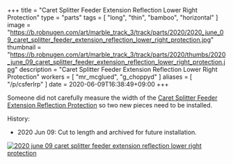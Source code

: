 +++
title = "Caret Splitter Feeder Extension Reflection Lower Right Protection"
type = "parts"
tags = [ "long", "thin", "bamboo", "horizontal" ]
image = "https://b.robnugen.com/art/marble_track_3/track/parts/2020/2020_june_09_caret_splitter_feeder_extension_reflection_lower_right_protection.jpg"
thumbnail = "https://b.robnugen.com/art/marble_track_3/track/parts/2020/thumbs/2020_june_09_caret_splitter_feeder_extension_reflection_lower_right_protection.jpg"
description = "Caret Splitter Feeder Extension Reflection Lower Right Protection"
workers = [
    "mr_mcglued",
    "g_choppyd"
]
aliases = [
    "/p/csferlrp"
]
date = 2020-06-09T16:38:49+09:00
+++

Someone did not carefully measure the width of the [Caret Splitter Feeder Extension Reflection Protection](/parts/caret-splitter-feeder-extension-reflection-protection/) so two new
pieces need to be installed.

History:

* 2020 Jun 09: Cut to length and archived for future installation.

[![2020 june 09 caret splitter feeder extension reflection lower right protection](//b.robnugen.com/art/marble_track_3/track/parts/2020/thumbs/2020_june_09_caret_splitter_feeder_extension_reflection_lower_right_protection.jpg)](//b.robnugen.com/art/marble_track_3/track/parts/2020/2020_june_09_caret_splitter_feeder_extension_reflection_lower_right_protection.jpg)
